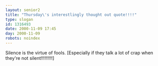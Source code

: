 ```yaml
---
layout: senior2
title: "Thursday\'s interestlingly thought out quote!!!!"
type: slogan
id: 1316493
date: 2000-11-09 17:45
day: 2000-11-09
robots: noindex
---
```

Silence is the virtue of fools. [Especially if they talk a lot of crap when they're not silent!!!!!!!!!]
